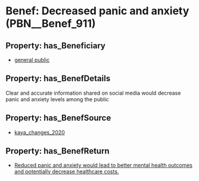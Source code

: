 # Benef: __Decreased panic and anxiety__ (PBN__Benef_911)

## Property: has_Beneficiary

* [general public](../Stakeholder/PBN__Stakeholder_29)

## Property: has_BenefDetails

Clear and accurate information shared on social media would decrease panic and anxiety levels among the public

## Property: has_BenefSource

* [kaya_changes_2020](../Article/PBN__Article_185)

## Property: has_BenefReturn

* [Reduced panic and anxiety would lead to better mental health outcomes and potentially decrease healthcare costs.](../BenefReturn/PBN__BenefReturn_997)

